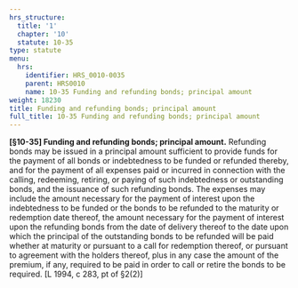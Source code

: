 ```yaml
---
hrs_structure:
  title: '1'
  chapter: '10'
  statute: 10-35
type: statute
menu:
  hrs:
    identifier: HRS_0010-0035
    parent: HRS0010
    name: 10-35 Funding and refunding bonds; principal amount
weight: 18230
title: Funding and refunding bonds; principal amount
full_title: 10-35 Funding and refunding bonds; principal amount
---
```

**[§10-35] Funding and refunding bonds; principal amount.** Refunding bonds may be issued in a principal amount sufficient to provide funds for the payment of all bonds or indebtedness to be funded or refunded thereby, and for the payment of all expenses paid or incurred in connection with the calling, redeeming, retiring, or paying of such indebtedness or outstanding bonds, and the issuance of such refunding bonds. The expenses may include the amount necessary for the payment of interest upon the indebtedness to be funded or the bonds to be refunded to the maturity or redemption date thereof, the amount necessary for the payment of interest upon the refunding bonds from the date of delivery thereof to the date upon which the principal of the outstanding bonds to be refunded will be paid whether at maturity or pursuant to a call for redemption thereof, or pursuant to agreement with the holders thereof, plus in any case the amount of the premium, if any, required to be paid in order to call or retire the bonds to be required. [L 1994, c 283, pt of §2(2)]